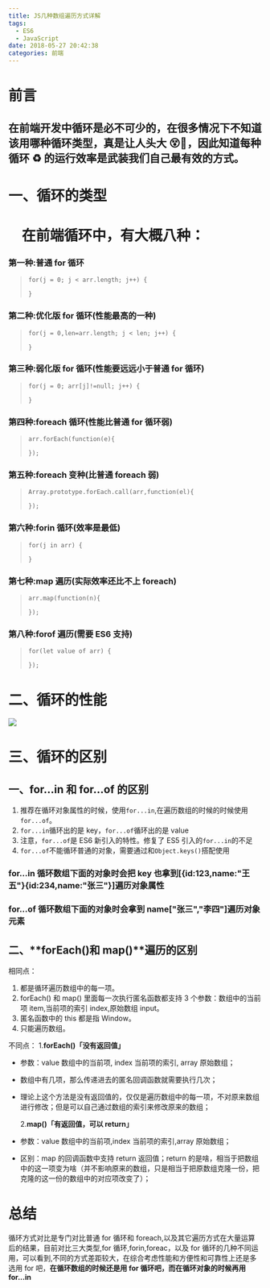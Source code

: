 ```yaml
---
title: JS几种数组遍历方式详解
tags:
  - ES6
  - JavaScript
date: 2018-05-27 20:42:38
categories: 前端
---
```


# 前言

## 在前端开发中循环是必不可少的，在很多情况下不知道该用哪种循环类型，真是让人头大 😵🐷，因此知道每种循环 ♻️ 的运行效率是武装我们自己最有效的方式。

# 一、循环的类型

#     在前端循环中，有大概八种：

### 第一种:普通 for 循环

>     for(j = 0; j < arr.length; j++) {
>
>     }

### 第二种:优化版 for 循环(**性能最高的一种**)

>     for(j = 0,len=arr.length; j < len; j++) {
>
>     }

### 第三种:弱化版 for 循环(**性能要远远小于普通 for 循环**)

>     for(j = 0; arr[j]!=null; j++) {
>
>     }

### 第四种:foreach 循环(性能比普通 for 循环弱)

>     arr.forEach(function(e){
>
>     });

### 第五种:foreach 变种(比普通 foreach 弱)

>     Array.prototype.forEach.call(arr,function(el){
>
>     });

### 第六种:forin 循环(**效率是最低**)

>     for(j in arr) {
>
>     }

### 第七种:map 遍历(实际效率还比不上 foreach)

>     arr.map(function(n){
>
>     });

### 第八种:forof 遍历(需要 ES6 支持)

>     for(let value of arr) {
>
>     });

# 二、循环的性能

![](http://www.jixiaokang.com/wp-content/uploads/2018/05/demo_js_performanceAnalysis_jsarrayGoThrough_1-768x1024.png)

# 三、循环的区别

## 一、for...in 和 for...of 的区别

1.  推荐在循环对象属性的时候，使用`for...in`,在遍历数组的时候的时候使用`for...of`。
2.  `for...in`循环出的是 key，`for...of`循环出的是 value
3.  注意，`for...of`是 ES6 新引入的特性。修复了 ES5 引入的`for...in`的不足
4.  `for...of`不能循环普通的对象，需要通过和`Object.keys()`搭配使用

### for...in 循环数组下面的对象时会把 key 也拿到\[{id:123,name:"王五"}{id:234,name:"张三"}\]遍历对象属性

### for...of 循环数组下面的对象时会拿到 name\["张三","李四"\]遍历对象元素

## 二、**forEach()和 map()**遍历的区别

相同点：

1.  都是循环遍历数组中的每一项。
2.  forEach() 和 map() 里面每一次执行匿名函数都支持 3 个参数：数组中的当前项 item,当前项的索引 index,原始数组 input。
3.  匿名函数中的 this 都是指 Window。
4.  只能遍历数组。

不同点： 1.**forEach()「没有返回值」**

- 参数：value 数组中的当前项, index 当前项的索引, array 原始数组；
- 数组中有几项，那么传递进去的匿名回调函数就需要执行几次；
- 理论上这个方法是没有返回值的，仅仅是遍历数组中的每一项，不对原来数组进行修改；但是可以自己通过数组的索引来修改原来的数组；

  2.**map()「有返回值，可以 return」**

- 参数：value 数组中的当前项,index 当前项的索引,array 原始数组；
- 区别：map 的回调函数中支持 return 返回值；return 的是啥，相当于把数组中的这一项变为啥（并不影响原来的数组，只是相当于把原数组克隆一份，把克隆的这一份的数组中的对应项改变了）；

# 总结

循环方式对比是专门对比普通 for 循环和 foreach,以及其它遍历方式在大量运算后的结果，目前对比三大类型,for 循环,forin,foreac，以及 for 循环的几种不同运用，可以看到,不同的方式差距较大，在综合考虑性能和方便性和可靠性上还是多选用 for 吧，**在循环数组的时候还是用 for 循环吧，而在循环对象的时候再用 for...in**
